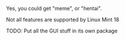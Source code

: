 Yes, you could get "meme", or "hentai".

Not all features are supported by Linux Mint 18

TODO: Put all the GUI stuff in its own package
